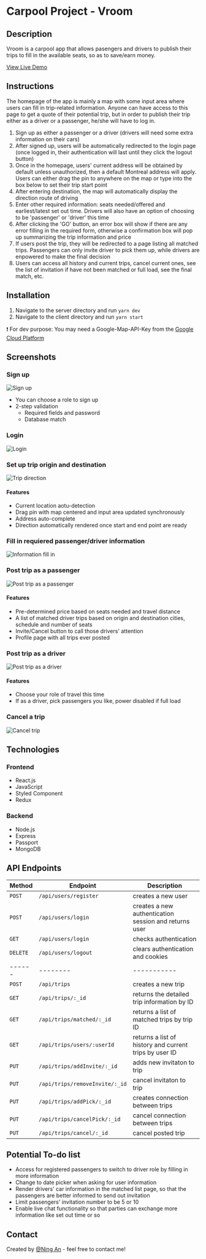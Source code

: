 # Carpool Project - Vroom

## Description

Vroom is a carpool app that allows pasengers and drivers to publish their trips to fill in the available seats, so as to save/earn money.

[View Live Demo](https://carpool-project-an.herokuapp.com)

## Instructions

The homepage of the app is mainly a map with some input area where users can fill in trip-related information. Anyone can have access to this page to get a quote of their potential trip, but in order to publish their trip either as a driver or a passenger, he/she will have to log in.

1. Sign up as either a passenger or a driver (drivers will need some extra information on their cars)
2. After signed up, users will be automatically redirected to the login page (once logged in, their authentication will last until they click the logout button)
3. Once in the homepage, users' current address will be obtained by default unless unauthorized, then a default Montreal address will apply. Users can either drag the pin to anywhere on the map or type into the box below to set their trip start point
4. After entering destination, the map will automatically display the direction route of driving
5. Enter other required information: seats needed/offered and earliest/latest set out time. Drivers will also have an option of choosing to be 'passenger' or 'driver' this time
6. After clicking the 'GO' button, an error box will show if there are any error filling in the required form, otherwise a confirmation box will pop up summarizing the trip information and price
7. If users post the trip, they will be redirected to a page listing all matched trips. Passengers can only invite driver to pick them up, while drivers are enpowered to make the final decision
8. Users can access all history and current trips, cancel current ones, see the list of invitation if have not been matched or full load, see the final match, etc.

## Installation

1. Navigate to the server directory and run `yarn dev`
2. Navigate to the client directory and run `yarn start`

:exclamation: For dev purpose: You may need a Google-Map-API-Key from the [Google Cloud Platform](https://console.cloud.google.com)

## Screenshots

### Sign up

![Sign up](screenshots/signup.gif)

- You can choose a role to sign up
- 2-step validation
  - Required fields and password
  - Database match

### Login

![Login](screenshots/login.gif)

### Set up trip origin and destination

![Trip direction](screenshots/trip-direction.gif)

#### Features

- Current location aotu-detection
- Drag pin with map centered and input area updated synchronously
- Address auto-complete
- Direction automatically rendered once start and end point are ready

### Fill in requiered passenger/driver information

![Information fill in](screenshots/trip-info.gif)

### Post trip as a passenger

![Post trip as a passenger](screenshots/post-trip.gif)

#### Features

- Pre-determined price based on seats needed and travel distance
- A list of matched driver trips based on origin and destination cities, schedule and number of seats
- Invite/Cancel button to call those drivers' attention
- Profile page with all trips ever posted

### Post trip as a driver

![Post trip as a driver](screenshots/post-trip-d.gif)

#### Features

- Choose your role of travel this time
- If as a driver, pick passengers you like, power disabled if full load

### Cancel a trip

![Cancel trip](screenshots/cancel-trip.gif)

## Technologies

### Frontend

- React.js
- JavaScript
- Styled Component
- Redux

### Backend

- Node.js
- Express
- Passport
- MongoDB

## API Endpoints

| Method   | Endpoint                       | Description                                            |
| -------- | ------------------------------ | ------------------------------------------------------ |
| `POST`   | `/api/users/register`          | creates a new user                                     |
| `POST`   | `/api/users/login`             | creates a new authentication session and returns user  |
| `GET`    | `/api/users/login`             | checks authentication                                  |
| `DELETE` | `/api/users/logout`            | clears authentication and cookies                      |
| ------   | --------                       | -----------                                            |
| `POST`   | `/api/trips`                   | creates a new trip                                     |
| `GET`    | `/api/trips/:_id`              | returns the detailed trip information by ID            |
| `GET`    | `/api/trips/matched/:_id`      | returns a list of matched trips by trip ID             |
| `GET`    | `/api/trips/users/:userId`     | returns a list of history and current trips by user ID |
| `PUT`    | `/api/trips/addInvite/:_id`    | adds new invitaton to trip                             |
| `PUT`    | `/api/trips/removeInvite/:_id` | cancel invitaton to trip                               |
| `PUT`    | `/api/trips/addPick/:_id`      | creates connection between trips                       |
| `PUT`    | `/api/trips/cancelPick/:_id`   | cancel connection between trips                        |
| `PUT`    | `/api/trips/cancel/:_id`       | cancel posted trip                                     |

## Potential To-do list

- Access for registered passengers to switch to driver role by filling in more information
- Change to date picker when asking for user information
- Render drivers' car information in the matched list page, so that the passengers are better informed to send out invitation
- Limit passengers' invitation number to be 5 or 10
- Enable live chat functionality so that parties can exchange more information like set out time or so

## Contact

Created by [@Ning An](https://github.com/ning-an) - feel free to contact me!
